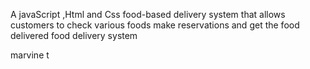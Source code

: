 A javaScript ,Html and Css food-based delivery system that allows customers to check various foods   make reservations and get the food delivered 
food delivery system

marvine 
t

